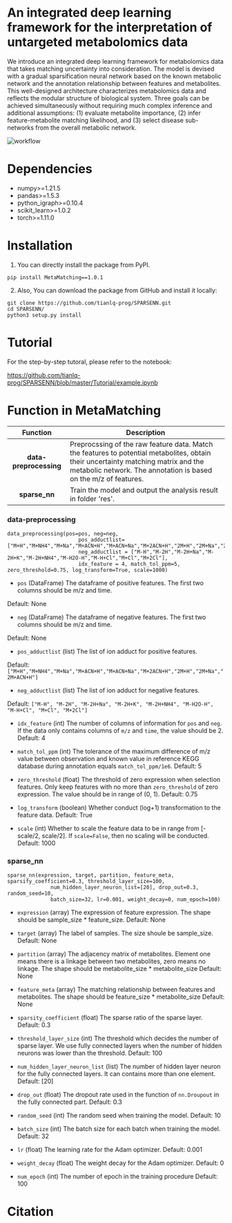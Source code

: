 # An integrated deep learning framework for the interpretation of untargeted metabolomics data
We introduce an integrated deep learning framework for metabolomics data that takes matching uncertainty into consideration. The model is devised with a gradual sparsification neural network based on the known metabolic network and the annotation relationship between features and metabolites. This well-designed architecture characterizes metabolomics data and reflects the modular structure of biological system. Three goals can be achieved simultaneously without requiring much complex inference and additional assumptions: (1) evaluate metabolite importance, (2) infer feature-metabolite matching likelihood, and (3) select disease sub-networks from the overall metabolic network. 

![workflow](https://github.com/tianlq-prog/SPARSENN/blob/master/docs/images/workflow.png)

# Dependencies
- numpy>=1.21.5
- pandas>=1.5.3
- python_igraph>=0.10.4
- scikit_learn>=1.0.2
- torch>=1.11.0

# Installation

1. You can directly install the package from PyPI.

`pip install MetaMatching==1.0.1`

2. Also, You can download the package from GitHub and install it locally:

```pythonscript
git clone https://github.com/tianlq-prog/SPARSENN.git
cd SPARSENN/
python3 setup.py install
```

# Tutorial 

For the step-by-step tutoral, please refer to the notebook:

https://github.com/tianlq-prog/SPARSENN/blob/master/Tutorial/example.ipynb

# Function in MetaMatching

|  **Function**  | **Description**                                                                                       |
| :--------------: | ----------------------------------------------------------------------------------------------------------- |
|  **data-preprocessing**  | Preprocssing of the raw feature data. Match the features to potential metabolites, obtain their uncertainty matching matrix and the metabolic network. The annotation is based on the m/z of features. |
| **sparse_nn** | Train the model and output the analysis result in folder 'res'.         |

### **data-preprocessing**

```pythonscript
data_preprocessing(pos=pos, neg=neg, 
                       pos_adductlist=["M+H","M+NH4","M+Na","M+ACN+H","M+ACN+Na","M+2ACN+H","2M+H","2M+Na","2M+ACN+H"], 
                       neg_adductlist = ["M-H","M-2H","M-2H+Na","M-2H+K","M-2H+NH4","M-H2O-H","M-H+Cl","M+Cl","M+2Cl"], 
                       idx_feature = 4, match_tol_ppm=5, zero_threshold=0.75, log_transform=True, scale=1000)
```
- `pos`
(DataFrame) The dataframe of positive features. The first two columns should be m/z and time.

Default: None

- `neg`
(DataFrame) The dataframe of negative features. The first two columns should be m/z and time.

Default: None

- `pos_adductlist`
(list) The list of ion adduct for positive features.

Default: `["M+H","M+NH4","M+Na","M+ACN+H","M+ACN+Na","M+2ACN+H","2M+H","2M+Na","2M+ACN+H"]`

- `neg_adductlist`
(list) The list of ion adduct for negative features.

Default: `["M-H", "M-2H", "M-2H+Na", "M-2H+K", "M-2H+NH4", "M-H2O-H", "M-H+Cl", "M+Cl", "M+2Cl"]`

- `idx_feature`
(int) The number of columns of information for `pos` and `neg`. If the data only contains columns of `m/z` and `time`, the value should be 2.
Default: 4

- `match_tol_ppm`
(int) The tolerance of the maximum difference of m/z value between observation and known value in reference KEGG database during annotation equals `match_tol_ppm/1e6`. 
Default: 5

- `zero_threshold`
(float) The threshold of zero expression when selection features. Only keep features with no more than `zero_threshold` of zero expression. The value should be in range of (0, 1).
Default: 0.75

- `log_transform`
(boolean) Whether conduct (log+1) transformation to the feature data.
Default: True

- `scale`
(int) Whether to scale the feature data to be in range from [-scale/2, scale/2]. If `scale=False`, then no scaling will be conducted.
Default: 1000

### **sparse_nn** 
```pythonscript
sparse_nn(expression, target, partition, feature_meta, sparsify_coefficient=0.3, threshold_layer_size=100, 
              num_hidden_layer_neuron_list=[20], drop_out=0.3, random_seed=10, 
              batch_size=32, lr=0.001, weight_decay=0, num_epoch=100)
```

- `expression`
(array) The expression of feature expression. The shape should be sample_size * feature_size.
Default: None

- `target`
(array) The label of samples. The size shoule be sample_size.
Default: None

- `partition`
(array) The adjacency matrix of metabolites. Element one means there is a linkage between two metabolites, zero means no linkage. The shape should be metabolite_size * metabolite_size
Default: None

- `feature_meta`
(array) The matching relationship between features and metabolites. The shape should be feature_size * metabolite_size
Default: None

- `sparsity_coefficient`
(float) The sparse ratio of the sparse layer. 
Default: 0.3

- `threshold_layer_size`
(int) The threshold which decides the number of sparse layer. We use fully connected layers when the number of hidden neurons was lower than the threshold.
Default: 100

- `num_hidden_layer_neuron_list`
(list) The number of hidden layer neuron for the fully connected layers. It can contains more than one element.
Default: [20]

- `drop_out`
(float) The dropout rate used in the function of `nn.Droupout` in the fully connected part.
Default: 0.3

- `random_seed`
(int) The random seed when training the model.
Default: 10

- `batch_size`
(int) The batch size for each batch when training the model. 
Default: 32

- `lr`
(float) The learning rate for the Adam optimizer.
Default: 0.001

- `weight_decay`
(float) The weight decay for the Adam optimizer.
Default: 0

- `num_epoch`
(int) The number of epoch in the training procedure
Default: 100


# Citation

